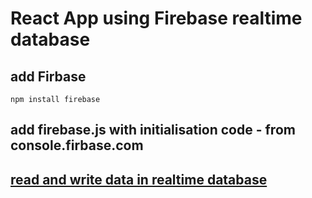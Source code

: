 # React App using Firebase realtime database

## add Firbase
`npm install firebase`

## add firebase.js with initialisation code - from console.firbase.com

## [read and write data in realtime database](https://firebase.google.com/docs/database/web/read-and-write#web-version-9_1)

